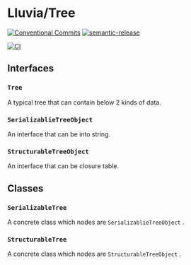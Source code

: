 # Lluvia/Tree

[![Conventional Commits](https://img.shields.io/badge/Conventional%20Commits-1.0.0-yellow.svg)](https://conventionalcommits.org)
[![semantic-release](https://img.shields.io/badge/%20%20%F0%9F%93%A6%F0%9F%9A%80-semantic--release-e10079.svg)](https://github.com/semantic-release/semantic-release)

[![CI](https://github.com/jamashita/lluvia/actions/workflows/ci.yml/badge.svg)](https://github.com/jamashita/lluvia/actions/workflows/ci.yml)

## Interfaces

### `Tree`

A typical tree that can contain below 2 kinds of data.

### `SerializablieTreeObject`

An interface that can be into string.

### `StructurableTreeObject`

An interface that can be closure table.

## Classes

### `SerializableTree`

A concrete class which nodes are `SerializablieTreeObject` .

### `StructurableTree`

A concrete class which nodes are `StructurableTreeObject` .